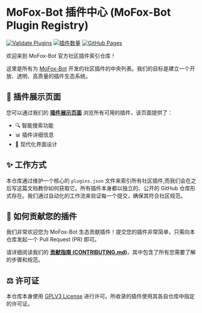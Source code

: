 # MoFox-Bot 插件中心 (MoFox-Bot Plugin Registry)

[![Validate Plugins](https://github.com/minecraft1024a/MoFox-Plugin-Repo/actions/workflows/validate-pr.yml/badge.svg)](https://github.com/minecraft1024a/MoFox-Plugin-Repo/actions/workflows/validate-pr.yml)
[![插件数量](https://img.shields.io/badge/dynamic/json?color=blue&label=plugins&query=%24.length&url=https%3A%2F%2Fraw.githubusercontent.com%2Fminecraft1024a%2FMoFox-Plugin-Repo%2Fmain%2Fplugins.json)](https://github.com/minecraft1024a/MoFox-Plugin-Repo/blob/main/plugins.json)
[![GitHub Pages](https://img.shields.io/badge/插件展示-GitHub%20Pages-blue?logo=github)](https://minecraft1024a.github.io/MoFox-Plugin-Repo/)

欢迎来到 MoFox-Bot 官方社区插件索引仓库！

这里是所有为 [MoFox-Bot](https://github.com/MoFox-Studio/MoFox_Bot) 开发的社区插件的中央列表。我们的目标是建立一个开放、透明、高质量的插件生态系统。

## 🎯 插件展示页面

您可以通过我们的 **[插件展示页面](https://plugins.mofox.chat/)** 浏览所有可用的插件，该页面提供了：

- 🔍 智能搜索功能
- 📊 插件详细信息
- 🎨 现代化界面设计

## ✨ 工作方式

本仓库通过维护一个核心的 `plugins.json` 文件来索引所有社区插件,而我们会在之后写这篇文档教你如何获取它。所有插件本身都以独立的、公开的 GitHub 仓库形式存在。我们通过自动化的工作流来验证每一个提交，确保其符合社区规范。

## 🚀 如何贡献您的插件

我们非常欢迎您为 MoFox-Bot 生态贡献插件！提交您的插件非常简单，只需向本仓库发起一个 Pull Request (PR) 即可。

请详细阅读我们的 **[贡献指南 (CONTRIBUTING.md)](./CONTRIBUTING.md)**，其中包含了所有您需要了解的步骤和规范。

## ⚖️ 许可证

本仓库本身使用 [GPLV3 License](./LICENSE) 进行许可。所收录的插件使用其各自仓库中指定的许可证。
